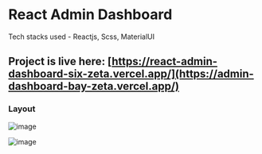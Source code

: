 # React Admin Dashboard

Tech stacks used - Reactjs, Scss, MaterialUI

## Project is live here: [https://react-admin-dashboard-six-zeta.vercel.app/](https://admin-dashboard-bay-zeta.vercel.app/)

### Layout

![image](https://github.com/ananysagar/React-Admin-Dashboard/assets/39479521/785668ae-becc-4768-b536-d3d002c66abd)

![image](https://github.com/ananysagar/React-Admin-Dashboard/assets/39479521/6b831786-baad-4c23-bb10-7fe13841b156)
